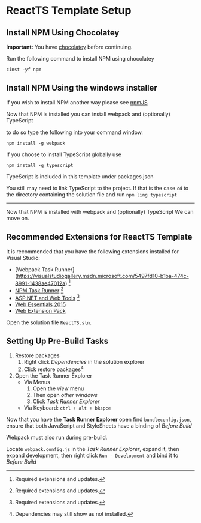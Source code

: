 # ReactTS Template Setup

## Install __NPM__ Using Chocolatey

__Important:__ You have 
[chocolatey](https://chocolatey.org/) before continuing.

Run the following command to install NPM using chocolatey

`cinst -yf npm`

## Install __NPM__ Using the windows installer

If you wish to install NPM another way please see [npmJS](https://www.npmjs.com/)

Now that NPM is installed you can install webpack and (optionally) TypeScript

to do so type the following into your command window.


```
npm install -g webpack
```

If you choose to install TypeScript globally use


```
npm install -g typescript
```

TypeScript is included in this template under packages.json

You still may need to link TypeScript to the project. If that is the case `cd` 
to the directory containing the solution file and run `npm ling typescript`

___

Now that NPM is installed with webpack and (optionally) TypeScript We can move on.

## Recommended Extensions for ReactTS Template

It is recommended that you have the following extensions installed for 
Visual Studio:

* [Webpack Task Runner] (https://visualstudiogallery.msdn.microsoft.com/5497fd10-b1ba-474c-8991-1438ae47012a) [^1]
* [NPM Task Runner](https://visualstudiogallery.msdn.microsoft.com/8f2f2cbc-4da5-43ba-9de2-c9d08ade4941) [^1]
* [ASP.NET and Web Tools](https://visualstudiogallery.msdn.microsoft.com/32f1fa1b-cdd5-4bd3-8f51-cd8f099f46bc?SRC=Featured) [^1]
* [Web Essentials 2015](https://visualstudiogallery.msdn.microsoft.com/ee6e6d8c-c837-41fb-886a-6b50ae2d06a2)
* [Web Extension Pack](https://visualstudiogallery.msdn.microsoft.com/f3b504c6-0095-42f1-a989-51d5fc2a8459)


Open the solution file `ReactTS.sln`.

## Setting Up Pre-Build Tasks

1. Restore packages
    1. Right click _Dependencies_ in the solution explorer
    2. Click restore packages[^2]
2. Open the Task Runner Explorer
    * Via Menus 
        1. Open the _view_ menu
        2. Then open _other windows_
        3. Click _Task Runner Explorer_
    * Via Keyboard: `ctrl + alt + bkspce`


Now that you have the __Task Runner Explorer__ open find `bundleconfig.json`, 
ensure that both JavaScript and StyleSheets have a binding of _Before Build_

Webpack must also run during pre-build. 

Locate `webpack.config.js` in the _Task Runner Explorer_, expand it, then expand 
development, then right click `Run - Development` and bind it to _Before Build_

[^1]: Required extensions and updates.
[^2]: Dependencies may still show as not installed.